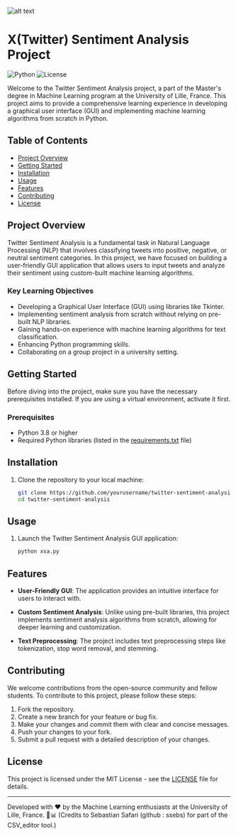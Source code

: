 ![alt text](https://github.com/Jackrimson/pjeb_twitter_sentiment_analysis/gui/assets/logo.png%raw=true)
# X(Twitter) Sentiment Analysis Project

![Python](https://img.shields.io/badge/Python-3.8%2B-blue)
![License](https://img.shields.io/badge/License-MIT-green)

Welcome to the Twitter Sentiment Analysis project, a part of the Master's degree in Machine Learning program at the University of Lille, France. This project aims to provide a comprehensive learning experience in developing a graphical user interface (GUI) and implementing machine learning algorithms from scratch in Python. 

## Table of Contents

- [Project Overview](#project-overview)
- [Getting Started](#getting-started)
- [Installation](#installation)
- [Usage](#usage)
- [Features](#features)
- [Contributing](#contributing)
- [License](#license)

## Project Overview

Twitter Sentiment Analysis is a fundamental task in Natural Language Processing (NLP) that involves classifying tweets into positive, negative, or neutral sentiment categories. In this project, we have focused on building a user-friendly GUI application that allows users to input tweets and analyze their sentiment using custom-built machine learning algorithms.

### Key Learning Objectives

- Developing a Graphical User Interface (GUI) using libraries like Tkinter.
- Implementing sentiment analysis from scratch without relying on pre-built NLP libraries.
- Gaining hands-on experience with machine learning algorithms for text classification.
- Enhancing Python programming skills.
- Collaborating on a group project in a university setting.

## Getting Started

Before diving into the project, make sure you have the necessary prerequisites installed. If you are using a virtual environment, activate it first.

### Prerequisites

- Python 3.8 or higher
- Required Python libraries (listed in the [requirements.txt](requirements.txt) file)

## Installation

1. Clone the repository to your local machine:

   ```bash
   git clone https://github.com/yourusername/twitter-sentiment-analysis.git
   cd twitter-sentiment-analysis
   ```

## Usage

1. Launch the Twitter Sentiment Analysis GUI application:

   ```bash
   python xsa.py
   ```
## Features

- **User-Friendly GUI**: The application provides an intuitive interface for users to interact with.

- **Custom Sentiment Analysis**: Unlike using pre-built libraries, this project implements sentiment analysis algorithms from scratch, allowing for deeper learning and customization.

- **Text Preprocessing**: The project includes text preprocessing steps like tokenization, stop word removal, and stemming.

## Contributing

We welcome contributions from the open-source community and fellow students. To contribute to this project, please follow these steps:

1. Fork the repository.
2. Create a new branch for your feature or bug fix.
3. Make your changes and commit them with clear and concise messages.
4. Push your changes to your fork.
5. Submit a pull request with a detailed description of your changes.

## License

This project is licensed under the MIT License - see the [LICENSE](LICENSE) file for details.

---

Developed with ❤️ by the Machine Learning enthusiasts at the University of Lille, France. 🚀📊
(Credits to Sebastian Safari (github : ssebs) for part of the CSV_editor tool.)
